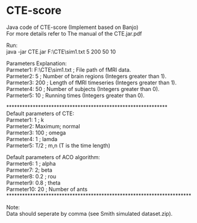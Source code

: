 # CTE-score
Java code of CTE-score (Implement based on Banjo)<br>
For more details refer to The manual of the CTE.jar.pdf <br>

Run:<br>
java -jar CTE.jar F:\\CTE\\sim1.txt 5 200 50 10 <br>


Parameters Explanation:<br>
Parmeter1: F:\\CTE\\sim1.txt ; File path of fMRI data.<br>
Parmeter2: 5 ;  Number of brain regions (Integers greater than 1).<br>
Parmeter3: 200 ; Length of fMRI timeseries (Integers greater than 1).<br>
Parmeter4: 50 ;  Number of subjects (Integers greater than 0).<br>
Parmeter5: 10 ; Running times (Integers greater than 0).<br>

*************************************************************<br>
Default parameters of CTE:<br>
Parmeter1: 1 ; k <br>
Parmeter2: Maximum;  normal<br>
Parmeter3: 100 ;  omega<br>
Parmeter4: 1  ;  lamda<br>
Parmeter5: T/2 ; m,n (T is the time length)<br>

Default parameters of ACO algorithm:<br>
Parmeter6: 1 ; alpha <br>
Parmeter7: 2;  beta<br>
Parmeter8: 0.2 ;  rou<br>
Parmeter9: 0.8  ;  theta<br>
Parmeter10: 20 ; Number of ants<br>
**********************************************************************<br>

Note:<br>
Data should seperate by comma (see Smith simulated dataset.zip).<br>


